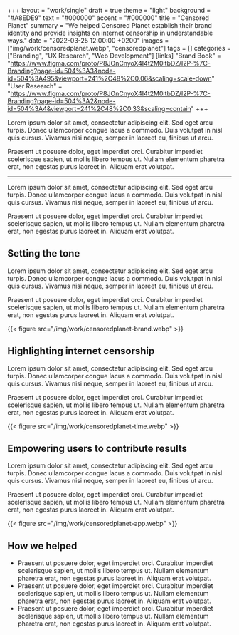 +++
layout = "work/single"
draft = true
theme = "light"
background = "#A8EDE9"
text = "#000000"
accent = "#000000"
title = "Censored Planet"
summary = "We helped Censored Planet establish their brand identity and provide insights on internet censorship in understandable ways."
date = "2022-03-25 12:00:00 +0200"
images = ["img/work/censoredplanet.webp", "censoredplanet"]
tags = []
categories = ["Branding", "UX Research", "Web Development"]
[links]
    "Brand Book" = "https://www.figma.com/proto/P8JOnCnyoX4I4t2M0ltbDZ/I2P-%7C-Branding?page-id=504%3A3&node-id=504%3A495&viewport=241%2C48%2C0.06&scaling=scale-down"
    "User Research" = "https://www.figma.com/proto/P8JOnCnyoX4I4t2M0ltbDZ/I2P-%7C-Branding?page-id=504%3A2&node-id=504%3A4&viewport=241%2C48%2C0.33&scaling=contain"
+++

Lorem ipsum dolor sit amet, consectetur adipiscing elit. Sed eget arcu turpis. Donec ullamcorper congue lacus a commodo. Duis volutpat in nisl quis cursus. Vivamus nisi neque, semper in laoreet eu, finibus ut arcu. 

Praesent ut posuere dolor, eget imperdiet orci. Curabitur imperdiet scelerisque sapien, ut mollis libero tempus ut. Nullam elementum pharetra erat, non egestas purus laoreet in. Aliquam erat volutpat. 

---

Lorem ipsum dolor sit amet, consectetur adipiscing elit. Sed eget arcu turpis. Donec ullamcorper congue lacus a commodo. Duis volutpat in nisl quis cursus. Vivamus nisi neque, semper in laoreet eu, finibus ut arcu. 

Praesent ut posuere dolor, eget imperdiet orci. Curabitur imperdiet scelerisque sapien, ut mollis libero tempus ut. Nullam elementum pharetra erat, non egestas purus laoreet in. Aliquam erat volutpat. 

## Setting the tone

Lorem ipsum dolor sit amet, consectetur adipiscing elit. Sed eget arcu turpis. Donec ullamcorper congue lacus a commodo. Duis volutpat in nisl quis cursus. Vivamus nisi neque, semper in laoreet eu, finibus ut arcu.

Praesent ut posuere dolor, eget imperdiet orci. Curabitur imperdiet scelerisque sapien, ut mollis libero tempus ut. Nullam elementum pharetra erat, non egestas purus laoreet in. Aliquam erat volutpat.

{{< figure src="/img/work/censoredplanet-brand.webp" >}}

## Highlighting internet censorship

Lorem ipsum dolor sit amet, consectetur adipiscing elit. Sed eget arcu turpis. Donec ullamcorper congue lacus a commodo. Duis volutpat in nisl quis cursus. Vivamus nisi neque, semper in laoreet eu, finibus ut arcu.

Praesent ut posuere dolor, eget imperdiet orci. Curabitur imperdiet scelerisque sapien, ut mollis libero tempus ut. Nullam elementum pharetra erat, non egestas purus laoreet in. Aliquam erat volutpat.

{{< figure src="/img/work/censoredplanet-time.webp" >}}

## Empowering users to contribute results

Lorem ipsum dolor sit amet, consectetur adipiscing elit. Sed eget arcu turpis. Donec ullamcorper congue lacus a commodo. Duis volutpat in nisl quis cursus. Vivamus nisi neque, semper in laoreet eu, finibus ut arcu.

Praesent ut posuere dolor, eget imperdiet orci. Curabitur imperdiet scelerisque sapien, ut mollis libero tempus ut. Nullam elementum pharetra erat, non egestas purus laoreet in. Aliquam erat volutpat.

{{< figure src="/img/work/censoredplanet-app.webp" >}}

## How we helped

- Praesent ut posuere dolor, eget imperdiet orci. Curabitur imperdiet scelerisque sapien, ut mollis libero tempus ut. Nullam elementum pharetra erat, non egestas purus laoreet in. Aliquam erat volutpat.
- Praesent ut posuere dolor, eget imperdiet orci. Curabitur imperdiet scelerisque sapien, ut mollis libero tempus ut. Nullam elementum pharetra erat, non egestas purus laoreet in. Aliquam erat volutpat.
- Praesent ut posuere dolor, eget imperdiet orci. Curabitur imperdiet scelerisque sapien, ut mollis libero tempus ut. Nullam elementum pharetra erat, non egestas purus laoreet in. Aliquam erat volutpat.